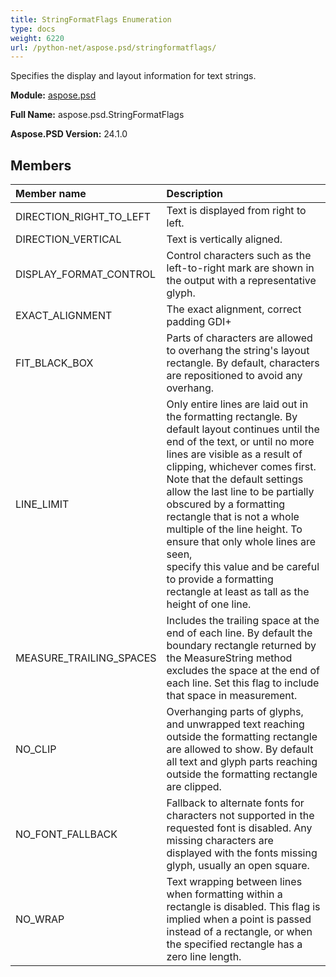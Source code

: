```yaml
---
title: StringFormatFlags Enumeration
type: docs
weight: 6220
url: /python-net/aspose.psd/stringformatflags/
---
```


Specifies the display and layout information for text strings.

**Module:** [aspose.psd](/psd/python-net/aspose.psd/)

**Full Name:** aspose.psd.StringFormatFlags

**Aspose.PSD Version:** 24.1.0

## **Members**
| **Member name** | **Description** |
| :- | :- |
| DIRECTION_RIGHT_TO_LEFT | Text is displayed from right to left. |
| DIRECTION_VERTICAL | Text is vertically aligned. |
| DISPLAY_FORMAT_CONTROL | Control characters such as the left-to-right mark are shown in the output with a representative glyph. |
| EXACT_ALIGNMENT | The exact alignment, correct padding GDI+ |
| FIT_BLACK_BOX | Parts of characters are allowed to overhang the string's layout rectangle. By default, characters are repositioned to avoid any overhang. |
| LINE_LIMIT | Only entire lines are laid out in the formatting rectangle. By default layout continues until the end of the text, or until no more lines are visible as a result of clipping, whichever comes first.<br/>            Note that the default settings allow the last line to be partially obscured by a formatting rectangle that is not a whole multiple of the line height. To ensure that only whole lines are seen,<br/>            specify this value and be careful to provide a formatting rectangle at least as tall as the height of one line. |
| MEASURE_TRAILING_SPACES | Includes the trailing space at the end of each line. By default the boundary rectangle returned by the MeasureString method excludes the space at the end of each line. Set this flag to include that space in measurement. |
| NO_CLIP | Overhanging parts of glyphs, and unwrapped text reaching outside the formatting rectangle are allowed to show. By default all text and glyph parts reaching outside the formatting rectangle are clipped. |
| NO_FONT_FALLBACK | Fallback to alternate fonts for characters not supported in the requested font is disabled. Any missing characters are displayed with the fonts missing glyph, usually an open square. |
| NO_WRAP | Text wrapping between lines when formatting within a rectangle is disabled. This flag is implied when a point is passed instead of a rectangle, or when the specified rectangle has a zero line length. |
